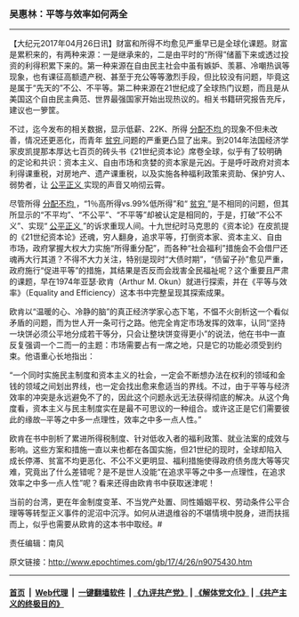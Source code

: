 ### 吴惠林：平等与效率如何两全
------------------------

<p>
 【大纪元2017年04月26日讯】财富和所得不均愈见严重早已是全球化课题。财富是累积来的，有两种来源：一是继承来的，二是由平时的“所得”储蓄下来或透过投资的利得积累下来的。第一种来源在自由民主社会中虽有嫉妒、羡慕、冷嘲热讽等现象，也有课征高额遗产税、甚至于充公等等激烈手段，但比较没有问题，毕竟这是属于“先天的”不公、不平等。第二种来源在21世纪成了全球热门议题，而且是从美国这个自由民主典范、世界最强国家开始出现热议的。相关书籍研究报告充斥，建议也一箩筐。
</p>
<p>
 不过，迄今发布的相关数据，显示低薪、22K、所得
 <a href="http://www.epochtimes.com/gb/tag/%E5%88%86%E9%85%8D%E4%B8%8D%E5%9D%87.html">
  分配不均
 </a>
 的现象不但未改善，情况还更恶化，而青年
 <a href="http://www.epochtimes.com/gb/tag/%E8%B4%AB%E7%A9%B7.html">
  贫穷
 </a>
 问题的严重更凸显了出来。到2014年法国经济学家皮凯提那本厚达七百页的砖头书《21世纪资本论》席卷全球，似乎有了较明确的定论和共识：资本主义、自由市场和贪婪的资本家是元凶。于是呼吁政府对资本利得课重税，对房地产、遗产课重税，以及实施各种福利政策来资助、保护穷人、弱势者，让
 <a href="http://www.epochtimes.com/gb/tag/%E5%85%AC%E5%B9%B3%E6%AD%A3%E4%B9%89.html">
  公平正义
 </a>
 实现的声音又响彻云霄。
</p>
<p>
 尽管所得
 <a href="http://www.epochtimes.com/gb/tag/%E5%88%86%E9%85%8D%E4%B8%8D%E5%9D%87.html">
  分配不均
 </a>
 ，“1％高所得vs.99%低所得”和“
 <a href="http://www.epochtimes.com/gb/tag/%E8%B4%AB%E7%A9%B7.html">
  贫穷
 </a>
 ”是不相同的问题，但其所显示的“不平均”、“不公平”、“不平等”却被认定是相同的，于是，打破“不公不义”、实现“
 <a href="http://www.epochtimes.com/gb/tag/%E5%85%AC%E5%B9%B3%E6%AD%A3%E4%B9%89.html">
  公平正义
 </a>
 ”的诉求重现人间。十九世纪时马克思的《资本论》在皮凯提的《21世纪资本论》还魂，穷人翻身，追求平等，打倒资本家、资本主义、自由市场，政府掌握大权大力实施“所得重分配”，而各种“社会福利”措施会不会借尸还魂再大行其道？不得不大力关注，特别是现时“大债时期”，“债留子孙”愈见严重，政府施行“促进平等”的措施，其结果是否反而会戕害全民福祉呢？这个重要且严肃的课题，早在1974年亚瑟‧欧肯（Arthur M. Okun）就进行探索，并在《平等与效率》（Equality and Efficiency）这本书中完整呈现其探索成果。
</p>
<p>
 欧肯以“温暖的心、冷静的脑”的真正经济学家心态下笔，不愠不火剖析这一个看似矛盾的问题，而为世人开一条可行之路。他完全肯定市场发挥的效率，认同“坚持一块饼必须公平地分成若干等分，只会让整块饼变得更小”的说法，他在书中一直反复强调一个二而一的主题：市场需要占有一席之地，只是它的功能必须受到约束。他语重心长地指出：
</p>
<p>
 “一个同时实施民主制度和资本主义的社会，一定会不断想办法在权利的领域和金钱的领域之间划出界线，也一定会找出愈来愈适当的界线。不过，由于平等与经济效率的冲突是永远避免不了的，因此这个问题永远无法获得彻底的解决。从这个角度看，资本主义与民主制度实在是最不可思议的一种组合。或许这正是它们需要彼此的缘故─平等之中多一点理性，效率之中多一点人性。”
</p>
<p>
 欧肯在书中剖析了累进所得税制度、针对低收入者的福利政策、就业法案的成效与影响。这些方案和措施一直以来也都在各国实施，但21世纪的现时，全球却陷入成长停滞、贫富不均更恶化、不公不义更明显、福利措施使得政府债务庞大等等灾难，究竟出了什么差错呢？是不是世人没能“在追求平等之中多一点理性，在追求效率之中多一点人性”呢？看来还得由欧肯书中获取迷津呢！
</p>
<p>
 当前的台湾，更在年金制度变革、不当党产处置、同性婚姻平权、劳动条件公平合理等等转型正义事件的泥沼中沉浮。如何从进退维谷的不堪情境中脱身，进而扶摇而上，似乎也需要从欧肯的这本书中取经。#
</p>
<p>
 责任编辑：南风
</p>

原文链接：http://www.epochtimes.com/gb/17/4/26/n9075430.htm


------------------------
#### [首页](https://github.com/gfw-breaker/banned-news/blob/master/README.md) &nbsp;|&nbsp; [Web代理](https://github.com/labour-camp/helloworld) &nbsp;|&nbsp; [一键翻墙软件](https://github.com/gfw-breaker/nogfw/blob/master/README.md) &nbsp;| [《九评共产党》](https://github.com/gfw-breaker/9ping.md/blob/master/README.md#九评之一评共产党是什么) | [《解体党文化》](https://github.com/gfw-breaker/jtdwh.md/blob/master/README.md) | [《共产主义的终极目的》](https://github.com/gfw-breaker/gczydzjmd.md/blob/master/README.md)


